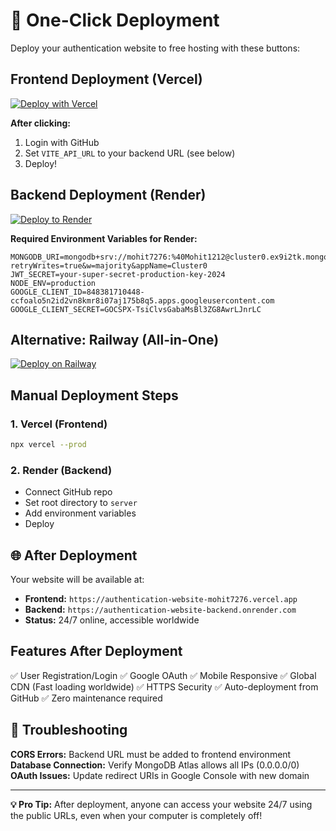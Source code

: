 # 🚀 One-Click Deployment

Deploy your authentication website to free hosting with these buttons:

## Frontend Deployment (Vercel)

[![Deploy with Vercel](https://vercel.com/button)](https://vercel.com/new/clone?repository-url=https://github.com/mohit7276/authentication-website&env=VITE_API_URL&envDescription=Backend%20API%20URL)

**After clicking:**
1. Login with GitHub
2. Set `VITE_API_URL` to your backend URL (see below)
3. Deploy!

## Backend Deployment (Render)

[![Deploy to Render](https://render.com/images/deploy-to-render-button.svg)](https://render.com/deploy?repo=https://github.com/mohit7276/authentication-website)

**Required Environment Variables for Render:**
```
MONGODB_URI=mongodb+srv://mohit7276:%40Mohit1212@cluster0.ex9i2tk.mongodb.net/authapp?retryWrites=true&w=majority&appName=Cluster0
JWT_SECRET=your-super-secret-production-key-2024
NODE_ENV=production
GOOGLE_CLIENT_ID=848381710448-ccfoalo5n2id2vn8kmr8i07aj175b8q5.apps.googleusercontent.com
GOOGLE_CLIENT_SECRET=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
```

## Alternative: Railway (All-in-One)

[![Deploy on Railway](https://railway.app/button.svg)](https://railway.app/new/template/mongodb-auth)

## Manual Deployment Steps

### 1. Vercel (Frontend)
```bash
npx vercel --prod
```

### 2. Render (Backend)
- Connect GitHub repo
- Set root directory to `server`
- Add environment variables
- Deploy

## 🌐 After Deployment

Your website will be available at:
- **Frontend:** `https://authentication-website-mohit7276.vercel.app`
- **Backend:** `https://authentication-website-backend.onrender.com`
- **Status:** 24/7 online, accessible worldwide

## Features After Deployment
✅ User Registration/Login
✅ Google OAuth
✅ Mobile Responsive
✅ Global CDN (Fast loading worldwide)
✅ HTTPS Security
✅ Auto-deployment from GitHub
✅ Zero maintenance required

## 🔧 Troubleshooting

**CORS Errors:** Backend URL must be added to frontend environment
**Database Connection:** Verify MongoDB Atlas allows all IPs (0.0.0.0/0)
**OAuth Issues:** Update redirect URIs in Google Console with new domain

---

**💡 Pro Tip:** After deployment, anyone can access your website 24/7 using the public URLs, even when your computer is completely off!
